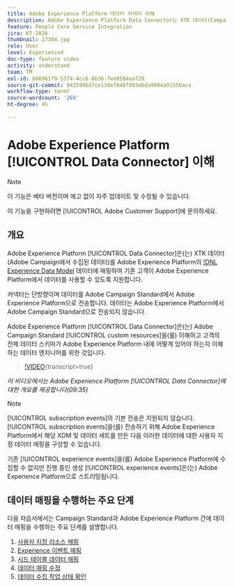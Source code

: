 ```yaml
---
title: Adobe Experience Platform 데이터 커넥터 이해
description: Adobe Experience Platform Data Connector는 XTK 데이터(Campaign에서 수집된 데이터)를 Adobe Experience Platform의 XDM(Experience Data Model) 데이터에 매핑하여 기존 고객이 Adobe Experience Platform에서 데이터를 사용할 수 있도록 지원합니다.
feature: People Core Service Integration
jira: KT-2826
thumbnail: 27304.jpg
role: User
level: Experienced
doc-type: feature video
activity: understand
team: TM
exl-id: 686961f9-5374-4cc6-8b36-7ee0584ea720
source-git-commit: 943599bd7ce139ef846f093ebda9084a91550aca
workflow-type: tm+mt
source-wordcount: '269'
ht-degree: 4%

---
```


# Adobe Experience Platform [!UICONTROL Data Connector] 이해

>[!NOTE]
>
>이 기능은 베타 버전이며 예고 없이 자주 업데이트 및 수정될 수 있습니다.
>
>이 기능을 구현하려면 [!UICONTROL Adobe Customer Support]에 문의하세요.

## 개요

Adobe Experience Platform [!UICONTROL Data Connector]은(는) XTK 데이터(Adobe Campaign에서 수집된 데이터)를 Adobe Experience Platform의 [!DNL Experience Data Model](XDM) 데이터에 매핑하여 기존 고객이 Adobe Experience Platform에서 데이터를 사용할 수 있도록 지원합니다.

커넥터는 단방향이며 데이터를 Adobe Campaign Standard에서 Adobe Experience Platform으로 전송합니다. 데이터는 Adobe Experience Platform에서 Adobe Campaign Standard으로 전송되지 않습니다.

Adobe Experience Platform [!UICONTROL Data Connector]은(는) Adobe Campaign Standard [!UICONTROL custom resources]을(를) 이해하고 고객의 전체 데이터 스키마가 Adobe Experience Platform 내에 어떻게 있어야 하는지 이해하는 데이터 엔지니어를 위한 것입니다.

>[!VIDEO](https://video.tv.adobe.com/v/27304?learn=on){transcript=true}

*이 비디오에서는 Adobe Experience Platform [!UICONTROL Data Connector]에 대한 개요를 제공합니다(09:35)*

>[!NOTE]
>
>[!UICONTROL subscription events]의 기본 전송은 지원되지 않습니다. [!UICONTROL subscription events]을(를) 전송하기 위해 Adobe Experience Platform에서 해당 XDM 및 데이터 세트를 만든 다음 이러한 데이터에 대한 사용자 지정 데이터 매핑을 구성할 수 있습니다.
>
>기존 [!UICONTROL experience events]을(를) Adobe Experience Platform에 수집할 수 없지만 진행 중인 생성 [!UICONTROL experience events]은(는) Adobe Experience Platform으로 스트리밍됩니다.

## 데이터 매핑을 수행하는 주요 단계

다음 자습서에서는 Campaign Standard과 Adobe Experience Platform 간에 데이터 매핑을 수행하는 주요 단계를 설명합니다.

1. [사용자 지정 리소스 매핑](/help/administrating/adobe-experience-platform-data-connector/mapping-custom-resources.md)
2. [Experience 이벤트 매핑](/help/administrating/adobe-experience-platform-data-connector/mapping-experience-events.md)
3. [시드 테이블 데이터 매핑](/help/administrating/adobe-experience-platform-data-connector/mapping-seed-table-data.md)
4. [데이터 매핑 수정](/help/administrating/adobe-experience-platform-data-connector/modifying-data-mapping.md)
5. [데이터 수집 작업 상태 확인](/help/administrating/adobe-experience-platform-data-connector/checking-status-of-data-ingestion-jobs.md)

